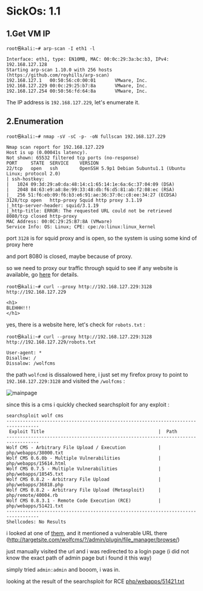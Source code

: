 # SickOs: 1.1

## 1.Get VM IP

```text
root㉿kali:~# arp-scan -I eth1 -l
                       
Interface: eth1, type: EN10MB, MAC: 00:0c:29:3a:bc:b3, IPv4: 192.168.127.128
Starting arp-scan 1.10.0 with 256 hosts (https://github.com/royhills/arp-scan)
192.168.127.1   00:50:56:c0:00:01       VMware, Inc.
192.168.127.229 00:0c:29:25:b7:8a       VMware, Inc.
192.168.127.254 00:50:56:fd:64:8a       VMware, Inc.
```
The IP address is `192.168.127.229`, let's enumerate it.

## 2.Enumeration

```text
root㉿kali:~# nmap -sV -sC -p- -oN fullscan 192.168.127.229

Nmap scan report for 192.168.127.229
Host is up (0.00041s latency).
Not shown: 65532 filtered tcp ports (no-response)
PORT     STATE  SERVICE    VERSION
22/tcp   open   ssh        OpenSSH 5.9p1 Debian 5ubuntu1.1 (Ubuntu Linux; protocol 2.0)
| ssh-hostkey: 
|   1024 09:3d:29:a0:da:48:14:c1:65:14:1e:6a:6c:37:04:09 (DSA)
|   2048 84:63:e9:a8:8e:99:33:48:db:f6:d5:81:ab:f2:08:ec (RSA)
|_  256 51:f6:eb:09:f6:b3:e6:91:ae:36:37:0c:c8:ee:34:27 (ECDSA)
3128/tcp open   http-proxy Squid http proxy 3.1.19
|_http-server-header: squid/3.1.19
|_http-title: ERROR: The requested URL could not be retrieved
8080/tcp closed http-proxy
MAC Address: 00:0C:29:25:B7:8A (VMware)
Service Info: OS: Linux; CPE: cpe:/o:linux:linux_kernel
```

port `3128` is for squid proxy and is open, so the system is using some kind of proxy here

and port 8080 is closed, maybe because of proxy.

so we need to proxy our traffic through squid to see if any website is available, go [here](https://book.hacktricks.xyz/network-services-pentesting/3128-pentesting-squid) for details.

```text
root㉿kali:~# curl --proxy http://192.168.127.229:3128 http://192.168.127.229

<h1>
BLEHHH!!!
</h1>
```

yes, there is a website here, let's check for `robots.txt` :

```text
root㉿kali:~# curl --proxy http://192.168.127.229:3128 http://192.168.127.229/robots.txt

User-agent: *
Disallow: /
Dissalow: /wolfcms
```

the path `wolfcmd` is dissalowed here, i just set my firefox proxy to point to `192.168.127.229:3128` and visited the `/wolfcms` :

![mainpage](https://github.com/Git-K3rnel/VulnHub/assets/127470407/d1740ada-f57f-4b86-bed9-010d97eac250)

since this is a cms i quickly checked searchsploit for any exploit :

```text
searchsploit wolf cms  
----------------------------------------------------------------------------------
 Exploit Title                                          |  Path
----------------------------------------------------------------------------------
Wolf CMS - Arbitrary File Upload / Execution            | php/webapps/38000.txt
Wolf CMS 0.6.0b - Multiple Vulnerabilities              | php/webapps/15614.html
Wolf CMS 0.7.5 - Multiple Vulnerabilities               | php/webapps/18545.txt
Wolf CMS 0.8.2 - Arbitrary File Upload                  | php/webapps/36818.php
Wolf CMS 0.8.2 - Arbitrary File Upload (Metasploit)     | php/remote/40004.rb
Wolf CMS 0.8.3.1 - Remote Code Execution (RCE)          | php/webapps/51421.txt
----------------------------------------------------------------------------------
Shellcodes: No Results
```
i looked at one of [them](https://www.exploit-db.com/exploits/38000), and it mentioned a vulnerable URL there (http://targetsite.com/wolfcms/?/admin/plugin/file_manager/browse/)

just manually visited the url and i was redirected to a login page (i did not know the exact path of admin page but i found it this way)

simply tried `admin:admin` and booom, i was in.

looking at the result of the searchsploit for RCE [php/webapps/51421.txt](https://www.exploit-db.com/exploits/51421)


















